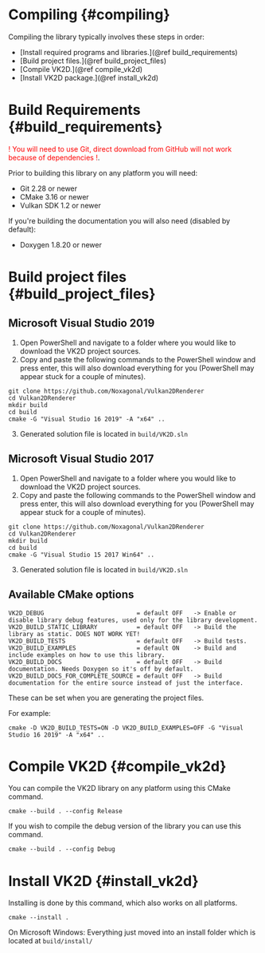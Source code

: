 Compiling							{#compiling}
=========

Compiling the library typically involves these steps in order:
- [Install required programs and libraries.](@ref build_requirements)
- [Build project files.](@ref build_project_files)
- [Compile VK2D.](@ref compile_vk2d)
- [Install VK2D package.](@ref install_vk2d)



# Build Requirements				{#build_requirements}

<span style="color:red">! You will need to use Git, direct download from GitHub will not work because of dependencies !</span>.

Prior to building this library on any platform you will need:
- Git 2.28 or newer
- CMake 3.16 or newer
- Vulkan SDK 1.2 or newer

If you're building the documentation you will also need (disabled by default):
- Doxygen 1.8.20 or newer



# Build project files				{#build_project_files}

## Microsoft Visual Studio 2019

1. Open PowerShell and navigate to a folder where you would like to download the VK2D project sources.
2. Copy and paste the following commands to the PowerShell window and press enter, this will also download everything for you (PowerShell may appear stuck for a couple of minutes).
```
git clone https://github.com/Noxagonal/Vulkan2DRenderer
cd Vulkan2DRenderer
mkdir build
cd build
cmake -G "Visual Studio 16 2019" -A "x64" ..
```
3. Generated solution file is located in `build/VK2D.sln`

## Microsoft Visual Studio 2017

1. Open PowerShell and navigate to a folder where you would like to download the VK2D project sources.
2. Copy and paste the following commands to the PowerShell window and press enter, this will also download everything for you (PowerShell may appear stuck for a couple of minutes).
```
git clone https://github.com/Noxagonal/Vulkan2DRenderer
cd Vulkan2DRenderer
mkdir build
cd build
cmake -G "Visual Studio 15 2017 Win64" ..
```
3. Generated solution file is located in `build/VK2D.sln`

## Available CMake options

```
VK2D_DEBUG                          = default OFF   -> Enable or disable library debug features, used only for the library development.
VK2D_BUILD_STATIC_LIBRARY           = default OFF   -> Build the library as static. DOES NOT WORK YET!
VK2D_BUILD_TESTS                    = default OFF   -> Build tests.
VK2D_BUILD_EXAMPLES                 = default ON    -> Build and include examples on how to use this library.
VK2D_BUILD_DOCS                     = default OFF   -> Build documentation. Needs Doxygen so it's off by default.
VK2D_BUILD_DOCS_FOR_COMPLETE_SOURCE = default OFF   -> Build documentation for the entire source instead of just the interface.
```
These can be set when you are generating the project files.

For example:
```
cmake -D VK2D_BUILD_TESTS=ON -D VK2D_BUILD_EXAMPLES=OFF -G "Visual Studio 16 2019" -A "x64" ..
```



# Compile VK2D						{#compile_vk2d}

You can compile the VK2D library on any platform using this CMake command.
```
cmake --build . --config Release
```

If you wish to compile the debug version of the library you can use this command.
```
cmake --build . --config Debug
```



# Install VK2D						{#install_vk2d}

Installing is done by this command, which also works on all platforms.
```
cmake --install .
```

On Microsoft Windows:
Everything just moved into an install folder which is located at `build/install/`
